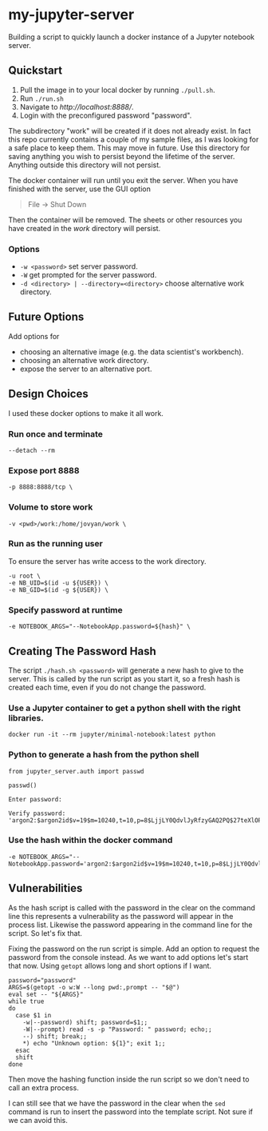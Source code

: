 # my-jupyter-server

Building a script to quickly launch a docker instance of a Jupyter notebook server.

## Quickstart

1. Pull the image in to your local docker by running ``./pull.sh``.
1. Run ``./run.sh``
1. Navigate to *http://localhost:8888/*.
1. Login with the preconfigured password "password".

The subdirectory "work" will be created if it does not already exist. In fact this repo currently contains a couple of my sample files, as I was looking for a safe place to keep them. This may move in future. Use this directory for saving anything you wish to persist beyond the lifetime of the server. Anything outside this directory will not persist.

The docker container will run until you exit the server. When you have finished with the server, use the GUI option

> File -> Shut Down

Then the container will be removed. The sheets or other resources you have created in the *work* directory will persist. 

### Options

* ``-w <password>`` set server password.
* ``-W`` get prompted for the server password.
* ``-d <directory> | --directory=<directory>`` choose alternative work directory.

## Future Options

Add options for

* choosing an alternative image (e.g. the data scientist's workbench).
* choosing an alternative work directory.
* expose the server to an alternative port.

## Design Choices

I used these docker options to make it all work.

### Run once and terminate

``--detach --rm``

### Expose port 8888

``-p 8888:8888/tcp \``

### Volume to store work

``-v <pwd>/work:/home/jovyan/work \``

### Run as the running user

To ensure the server has write access to the work directory.

```
-u root \
-e NB_UID=$(id -u ${USER}) \
-e NB_GID=$(id -g ${USER}) \
```
### Specify password at runtime

``-e NOTEBOOK_ARGS="--NotebookApp.password=${hash}" \``

## Creating The Password Hash

The script ``./hash.sh <password>`` will generate a new hash to give to the server. This is called by the run script as you start it, so a fresh hash is created each time, even if you do not change the password.

### Use a Jupyter container to get a python shell with the right libraries.

```
docker run -it --rm jupyter/minimal-notebook:latest python
```

### Python to generate a hash from the python shell

```
from jupyter_server.auth import passwd

passwd()

Enter password:

Verify password:
'argon2:$argon2id$v=19$m=10240,t=10,p=8$LjjLY0QdvlJyRfzyGAQ2PQ$27teXlOPu9Num2rGrlzi1eeKu+TBhQFUkVN2hVuYIMk'
```

### Use the hash within the docker command 

```
-e NOTEBOOK_ARGS="--NotebookApp.password='argon2:$argon2id$v=19$m=10240,t=10,p=8$LjjLY0QdvlJyRfzyGAQ2PQ$27teXlOPu9Num2rGrlzi1eeKu+TBhQFUkVN2hVuYIMk'"
```

## Vulnerabilities

As the hash script is called with the password in the clear on the command line this represents a vulnerability as the password will appear in the process list. Likewise the password appearing in the command line for the script. So let's fix that.

Fixing the password on the run script is simple. Add an option to request the password from the console instead. As we want to add options let's start that now. Using ``getopt`` allows long and short options if I want.

```
password="password"
ARGS=$(getopt -o w:W --long pwd:,prompt -- "$@")
eval set -- "${ARGS}"
while true
do
  case $1 in
    -w|--password) shift; password=$1;;
    -W|--prompt) read -s -p "Password: " password; echo;;
    --) shift; break;;
    *) echo "Unknown option: ${1}"; exit 1;;
  esac
  shift
done
```

Then move the hashing function inside the run script so we don't need to call an extra process.

I can still see that we have the password in the clear when the ``sed`` command is run to insert the password into the template script. Not sure if we can avoid this.
